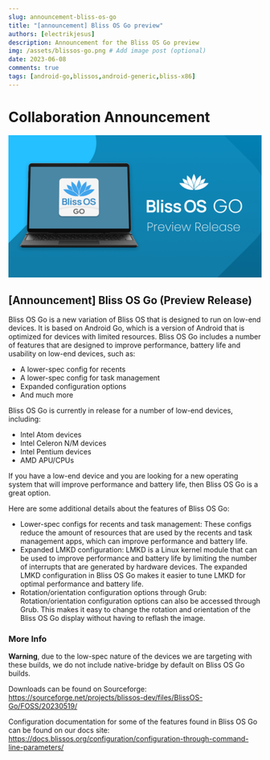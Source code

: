 ```yaml
---
slug: announcement-bliss-os-go
title: "[announcement] Bliss OS Go preview"
authors: [electrikjesus]
description: Announcement for the Bliss OS Go preview
img: /assets/blissos-go.png # Add image post (optional)
date: 2023-06-08
comments: true
tags: [android-go,blissos,android-generic,bliss-x86]
---
```


# Collaboration Announcement

![alt text](/assets/blissos-go.png "Announcement - Bliss OS Go Preview")

## [Announcement] Bliss OS Go (Preview Release)

Bliss OS Go is a new variation of Bliss OS that is designed to run on low-end devices. It is based on Android Go, which is a version of Android that is optimized for devices with limited resources. Bliss OS Go includes a number of features that are designed to improve performance, battery life and usability on low-end devices, such as:

- A lower-spec config for recents
- A lower-spec config for task management
- Expanded configuration options
- And much more

Bliss OS Go is currently in release for a number of low-end devices, including:

- Intel Atom devices
- Intel Celeron N/M devices
- Intel Pentium devices
- AMD APU/CPUs

If you have a low-end device and you are looking for a new operating system that will improve performance and battery life, then Bliss OS Go is a great option.

Here are some additional details about the features of Bliss OS Go:

- Lower-spec configs for recents and task management: These configs reduce the amount of resources that are used by the recents and task management apps, which can improve performance and battery life.
- Expanded LMKD configuration: LMKD is a Linux kernel module that can be used to improve performance and battery life by limiting the number of interrupts that are generated by hardware devices. The expanded LMKD configuration in Bliss OS Go makes it easier to tune LMKD for optimal performance and battery life.
- Rotation/orientation configuration options through Grub: Rotation/orientation configuration options can also be accessed through Grub. This makes it easy to change the rotation and orientation of the Bliss OS Go display without having to reflash the image.

### More Info

**Warning**, due to the low-spec nature of the devices we are targeting with these builds, we do not include native-bridge by default on Bliss OS Go builds. 

Downloads can be found on Sourceforge: https://sourceforge.net/projects/blissos-dev/files/BlissOS-Go/FOSS/20230519/

Configuration documentation for some of the features found in Bliss OS Go can be found on our docs site:
https://docs.blissos.org/configuration/configuration-through-command-line-parameters/
